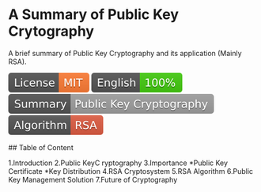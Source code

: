 # A Summary of Public Key Crytography
A brief summary of Public Key Cryptography and its application (Mainly RSA). 
<p>
<a href="LICENSE" target="_blank" title="License: MIT"><img src="/icons/badgets/License-MIT-orange.svg"></a>
<a href="https://translate.google.com/" target="_blank" title="English document"><img src="/icons/badgets/English-100-brightgreen.svg"></a>
<a href="https://luckas72.github.io/Compendium_Public_Key_Crytography.github.io/" target="_blank" title="Summary"><img src="/icons/badgets/Summary-Public Key Cryptography-lightgrey.svg"></a>
<a href="https://simple.wikipedia.org/wiki/RSA_algorithm#:~:text=RSA%20(Rivest%E2%80%93Shamir%E2%80%93Adleman,can%20be%20given%20to%20anyone." target="_blank" title="RSA algo"><img src="/icons/badgets/Algorithm-RSA-red.svg"></a>
</p>
## Table of Content

1.Introduction
2.Public KeyC ryptography
3.Importance
  *Public Key Certificate
  *Key Distribution
4.RSA Cryptosystem
5.RSA Algorithm
6.Public Key Management Solution
7.Future of Cryptography
